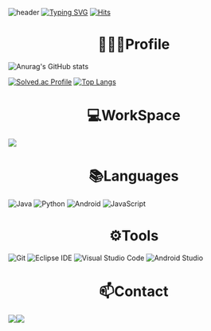 ![header](https://capsule-render.vercel.app/api?type=waving&color=ece6cc&height=280&section=header&text=🐧PARK%20YEEUN&fontSize=80)
[![Typing SVG](https://readme-typing-svg.demolab.com?font=Alkatra&weight=500&size=45&duration=3500&pause=3&color=4C9900&center=false&vCenter=false&multiline=true&repeat=true&width=1000&height=100&lines=Welcome+to+yeeun's+GitHub!👋)](https://git.io/typing-svg)
[![Hits](https://hits.seeyoufarm.com/api/count/incr/badge.svg?url=https%3A%2F%2Fgithub.com%2Fgjbae1212%2Fhit-counter&count_bg=%23DD80AC&title_bg=%23000000&icon=apple.svg&icon_color=%23FFFFFF&title=Github&edge_flat=false)](https://hits.seeyoufarm.com)
<div align=center><h1>👩🏻‍💻Profile</h1></div>

![Anurag's GitHub stats](https://github-readme-stats.vercel.app/api?username=yeni023&show_icons=true&theme=shadow_blue)

[![Solved.ac Profile](http://mazassumnida.wtf/api/v2/generate_badge?boj=yeeun3011)](https://solved.ac/yeeun3011/)
[![Top Langs](https://github-readme-stats.vercel.app/api/top-langs/?username=yeni023&layout=compact)](https://github.com/yeni023/github-readme-stats)
<div align=center><h1>💻WorkSpace</h1></div>
<a href="https://profile.intra.42.fr/" target="_blank"><img src="https://img.shields.io/badge/42SEOUL-000000?style=flat-square&logo=Hexcode&logoColor=Hexcode"/></a>
<div align=center><h1>📚Languages</h1></div>

![Java](https://img.shields.io/badge/Java-007396.svg?&style=for-the-badge&logo=Java&logoColor=white)
![Python](https://img.shields.io/badge/Python-3776AB.svg?&style=for-the-badge&logo=Python&logoColor=white)
![Android](https://img.shields.io/badge/Android-3DDC84.svg?&style=for-the-badge&logo=Android&logoColor=white)
![JavaScript](https://img.shields.io/badge/JavaScript-F7DF1E.svg?&style=for-the-badge&logo=JavaScript&logoColor=white)

<div align=center><h1>⚙Tools</h1></div>

![Git](https://img.shields.io/badge/Git-F05032.svg?&style=for-the-badge&logo=Git&logoColor=white)
![Eclipse IDE](https://img.shields.io/badge/Eclipse%20IDE-2C2255.svg?&style=for-the-badge&logo=Eclipse%20IDE&logoColor=white)
![Visual Studio Code](https://img.shields.io/badge/Visual%20Studio%20Code-007ACC.svg?&style=for-the-badge&logo=Visual%20Studio%20Code&logoColor=white)
![Android Studio](https://img.shields.io/badge/Android%20Studio-3DDC84.svg?&style=for-the-badge&logo=Android%20Studio&logoColor=white)

<div align=center><h1>📫Contact</h1></div>
<div style="display:flex; flex-direction:row;">
    <a href="yeeunni023@gmail.com">
        <img src="https://img.shields.io/badge/Gmail-EA4335?style=for-the-badge&logo=Gmail&logoColor=white"> 
    </a>
    <a href="https://www.instagram.com/_.zer023">
        <img src="https://img.shields.io/badge/Instagram-E4405F?style=for-the-badge&logo=Instagram&logoColor=white"> 
    </a>
</div><br>
